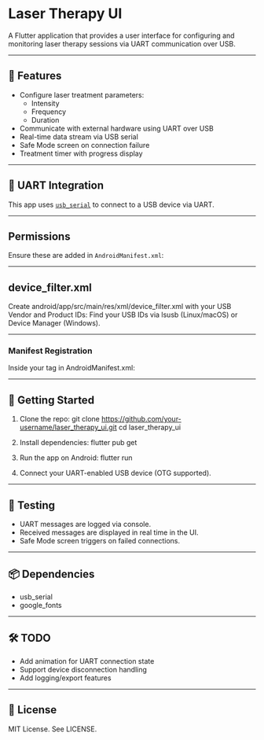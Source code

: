 # Laser Therapy UI

A Flutter application that provides a user interface for configuring and monitoring laser therapy sessions via UART communication over USB.

---

## 📱 Features

- Configure laser treatment parameters:
  - Intensity
  - Frequency
  - Duration
- Communicate with external hardware using UART over USB
- Real-time data stream via USB serial
- Safe Mode screen on connection failure
- Treatment timer with progress display

---

## 🔌 UART Integration

This app uses [`usb_serial`](https://pub.dev/packages/usb_serial) to connect to a USB device via UART.

---

## Permissions

Ensure these are added in `AndroidManifest.xml`:

<uses-permission android:name="android.hardware.usb.host" />
<uses-feature android:name="android.hardware.usb.host" />

---

## device_filter.xml

Create android/app/src/main/res/xml/device_filter.xml with your USB Vendor and Product IDs:
<resources>
    <usb-device vendor-id="2341" product-id="0043" />
</resources>
Find your USB IDs via lsusb (Linux/macOS) or Device Manager (Windows).

---

### Manifest Registration

Inside your <activity> tag in AndroidManifest.xml:
<intent-filter>
    <action android:name="android.hardware.usb.action.USB_DEVICE_ATTACHED" />
</intent-filter>

<meta-data
    android:name="android.hardware.usb.action.USB_DEVICE_ATTACHED"
    android:resource="@xml/device_filter" />

---

## 🚀 Getting Started

1. Clone the repo:
   git clone https://github.com/your-username/laser_therapy_ui.git
   cd laser_therapy_ui

2. Install dependencies:
   flutter pub get

3. Run the app on Android:
   flutter run

4. Connect your UART-enabled USB device (OTG supported).

---

## 🧪 Testing

- UART messages are logged via console.
- Received messages are displayed in real time in the UI.
- Safe Mode screen triggers on failed connections.

---

## 📦 Dependencies

- usb_serial
- google_fonts

---

## 🛠 TODO

- Add animation for UART connection state
- Support device disconnection handling
- Add logging/export features

---

## 📄 License

MIT License. See LICENSE.
